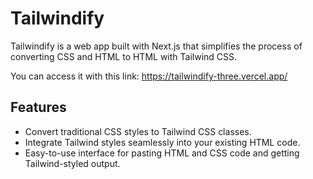 # Tailwindify

Tailwindify is a web app built with Next.js that simplifies the process of converting CSS and HTML to HTML with Tailwind CSS.

You can access it with this link: https://tailwindify-three.vercel.app/

## Features

- Convert traditional CSS styles to Tailwind CSS classes.
- Integrate Tailwind styles seamlessly into your existing HTML code.
- Easy-to-use interface for pasting HTML and CSS code and getting Tailwind-styled output.

